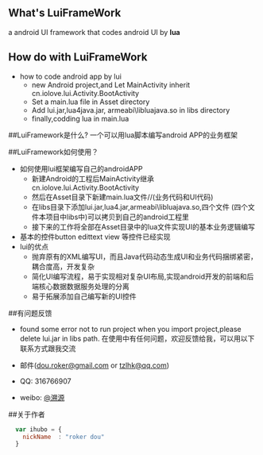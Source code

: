 ## What's LuiFrameWork
a android UI framework that codes android UI by **lua**
## How do with LuiFrameWork
* how to code android app by lui
  * new Android project,and Let MainActivity inherit cn.iolove.lui.Activity.BootActivity
  * Set a main.lua file in Asset directory
  * Add lui.jar,lua4java.jar, armeabi\libluajava.so in libs directory
  * finally,codding lua in main.lua

##LuiFramework是什么?
一个可以用lua脚本编写android APP的业务框架



##LuiFramework如何使用？

* 如何使用lui框架编写自己的androidAPP
    *  新建Android的工程后MainActivity继承cn.iolove.lui.Activity.BootActivity
    *  然后在Asset目录下新建main.lua文件//(业务代码和UI代码)
    *  在libs目录下添加lui.jar,lua4.jar,armeabi\libluajava.so,四个文件 (四个文件本项目中libs中)可以拷贝到自己的android工程里
    *  接下来的工作将全部在Asset目录中的lua文件实现UI的基本业务逻辑编写
* 基本的控件button edittext view 等控件已经实现
* lui的优点
   *  抛弃原有的XML编写UI，而且Java代码动态生成UI和业务代码捆绑紧密，耦合度高，开发复杂
   *  简化UI编写流程，易于实现相对复杂UI布局,实现android开发的前端和后端核心数据数据服务处理的分离
   *  易于拓展添加自己编写新的UI控件



##有问题反馈
* found  some error not to run project when you import project,please delete lui.jar in libs path.
在使用中有任何问题，欢迎反馈给我，可以用以下联系方式跟我交流

* 邮件(dou.roker@gmail.com or tzlhk@qq.com)
* QQ: 316766907
* weibo: [@溯源](http://weibo.com/u/2395014387)





##关于作者

```javascript
  var ihubo = {
    nickName  : "roker dou"
  }
```

